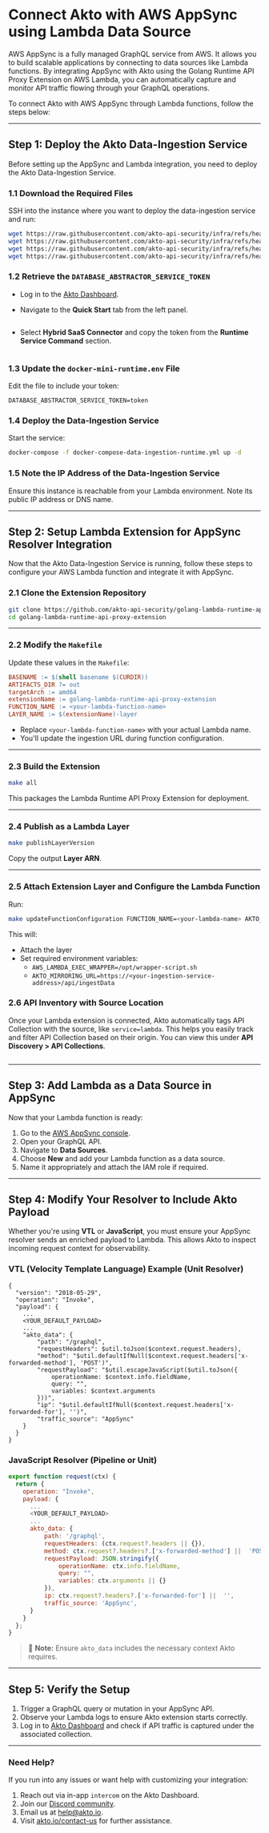# Connect Akto with AWS AppSync using Lambda Data Source

AWS AppSync is a fully managed GraphQL service from AWS. It allows you to build scalable applications by connecting to data sources like Lambda functions. By integrating AppSync with Akto using the Golang Runtime API Proxy Extension on AWS Lambda, you can automatically capture and monitor API traffic flowing through your GraphQL operations.

To connect Akto with AWS AppSync through Lambda functions, follow the steps below:

***

## Step 1: Deploy the Akto Data-Ingestion Service

Before setting up the AppSync and Lambda integration, you need to deploy the Akto Data-Ingestion Service.

### 1.1 Download the Required Files

SSH into the instance where you want to deploy the data-ingestion service and run:

```bash
wget https://raw.githubusercontent.com/akto-api-security/infra/refs/heads/feature/quick-setup/docker-compose-data-ingestion-runtime.yml
wget https://raw.githubusercontent.com/akto-api-security/infra/refs/heads/feature/quick-setup/data-ingestion-docker.env
wget https://raw.githubusercontent.com/akto-api-security/infra/refs/heads/feature/quick-setup/docker-mini-runtime.env
wget https://raw.githubusercontent.com/akto-api-security/infra/refs/heads/feature/quick-setup/watchtower.env

```

### 1.2 Retrieve the `DATABASE_ABSTRACTOR_SERVICE_TOKEN`

* Log in to the [Akto Dashboard](https://app.akto.io/).
*   Navigate to the **Quick Start** tab from the left panel.

    <figure><img src="../../.gitbook/assets/Quick-Start.png" alt=""><figcaption></figcaption></figure>
*   Select **Hybrid SaaS Connector** and copy the token from the **Runtime Service Command** section.

    <figure><img src="../../.gitbook/assets/HybridSaaSConnector.png" alt=""><figcaption></figcaption></figure>

### 1.3 Update the `docker-mini-runtime.env` File

Edit the file to include your token:

```plaintext
DATABASE_ABSTRACTOR_SERVICE_TOKEN=token

```

### 1.4 Deploy the Data-Ingestion Service

Start the service:

```bash
docker-compose -f docker-compose-data-ingestion-runtime.yml up -d

```

### 1.5 Note the IP Address of the Data-Ingestion Service

Ensure this instance is reachable from your Lambda environment. Note its public IP address or DNS name.

***

## Step 2: Setup Lambda Extension for AppSync Resolver Integration

Now that the Akto Data-Ingestion Service is running, follow these steps to configure your AWS Lambda function and integrate it with AppSync.

### 2.1 Clone the Extension Repository

```bash
git clone https://github.com/akto-api-security/golang-lambda-runtime-api-proxy-extension.git
cd golang-lambda-runtime-api-proxy-extension

```

***

### 2.2 Modify the `Makefile`

Update these values in the `Makefile`:

```makefile
BASENAME := $(shell basename $(CURDIR))
ARTIFACTS_DIR ?= out
targetArch := amd64
extensionName := golang-lambda-runtime-api-proxy-extension
FUNCTION_NAME := <your-lambda-function-name>
LAYER_NAME := $(extensionName)-layer

```

* Replace `<your-lambda-function-name>` with your actual Lambda name.
* You'll update the ingestion URL during function configuration.

***

### 2.3 Build the Extension

```bash
make all

```

This packages the Lambda Runtime API Proxy Extension for deployment.

***

### 2.4 Publish as a Lambda Layer

```bash
make publishLayerVersion

```

Copy the output **Layer ARN**.

***

### 2.5 Attach Extension Layer and Configure the Lambda Function

Run:

```bash
make updateFunctionConfiguration FUNCTION_NAME=<your-lambda-name> AKTO_MIRRORING_URL=https://<your-ingestion-service-address>/api/ingestData

```

This will:

* Attach the layer
* Set required environment variables:
  * `AWS_LAMBDA_EXEC_WRAPPER=/opt/wrapper-script.sh`
  * `AKTO_MIRRORING_URL=https://<your-ingestion-service-address>/api/ingestData`

### 2.6 API Inventory with Source Location

Once your Lambda extension is connected, Akto automatically tags API Collection with the source, like `service=lambda`. This helps you easily track and filter API Collection based on their origin. You can view this under **API Discovery > API Collections**.

<figure><img src="../../.gitbook/assets/image (115).png" alt=""><figcaption></figcaption></figure>

***

## Step 3: Add Lambda as a Data Source in AppSync

Now that your Lambda function is ready:

1. Go to the [AWS AppSync console](https://console.aws.amazon.com/appsync/).
2. Open your GraphQL API.
3. Navigate to **Data Sources**.
4. Choose **New** and add your Lambda function as a data source.
5. Name it appropriately and attach the IAM role if required.

***

## Step 4: Modify Your Resolver to Include Akto Payload

Whether you're using **VTL** or **JavaScript**, you must ensure your AppSync resolver sends an enriched payload to Lambda. This allows Akto to inspect incoming request context for observability.

### VTL (Velocity Template Language) Example (Unit Resolver)

```vtl
{
  "version": "2018-05-29",
  "operation": "Invoke",
  "payload": {
	...
	<YOUR_DEFAULT_PAYLOAD>
 	...
    "akto_data": {
		"path": "/graphql",
		"requestHeaders": $util.toJson($context.request.headers),
		"method": "$util.defaultIfNull($context.request.headers['x-forwarded-method'], 'POST')",
		"requestPayload": "$util.escapeJavaScript($util.toJson({
			operationName: $context.info.fieldName,
			query: "",
			variables: $context.arguments
		}))",
		"ip": "$util.defaultIfNull($context.request.headers['x-forwarded-for'], '')",
		"traffic_source": "AppSync"
	}
  }
}

```

### JavaScript Resolver (Pipeline or Unit)

```js
export function request(ctx) {
  return {
    operation: "Invoke",
    payload: {
	  ...
	  <YOUR_DEFAULT_PAYLOAD>
  	  ...
      akto_data: {
		  path: '/graphql',
		  requestHeaders: (ctx.request?.headers || {}),
		  method: ctx.request?.headers?.['x-forwarded-method'] ||  'POST',
		  requestPayload: JSON.stringify({
			  operationName: ctx.info.fieldName,
			  query: "",
			  variables: ctx.arguments || {}
		  }),
		  ip: ctx.request?.headers?.['x-forwarded-for'] ||  '',
		  traffic_source: 'AppSync',
	  }
    }
  };
}

```

> 📝 **Note:** Ensure `akto_data` includes the necessary context Akto requires.

***

## Step 5: Verify the Setup

1. Trigger a GraphQL query or mutation in your AppSync API.
2. Observe your Lambda logs to ensure Akto extension starts correctly.
3. Log in to [Akto Dashboard](https://app.akto.io/) and check if API traffic is captured under the associated collection.

***

### Need Help?

If you run into any issues or want help with customizing your integration:

1. Reach out via in-app `intercom` on the Akto Dashboard.
2. Join our [Discord community](https://www.akto.io/community).
3. Email us at [help@akto.io](mailto:help@akto.io).
4. Visit [akto.io/contact-us](https://www.akto.io/contact-us) for further assistance.
